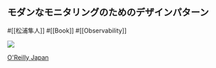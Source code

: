 ## モダンなモニタリングのためのデザインパターン

#[[松浦隼人]] #[[Book]] #[[Observability]]

![](https://www.oreilly.co.jp/books/images/picture_large978-4-87311-864-2.jpeg)

[O'Reilly Japan](https://www.oreilly.co.jp/books/9784873118642/)